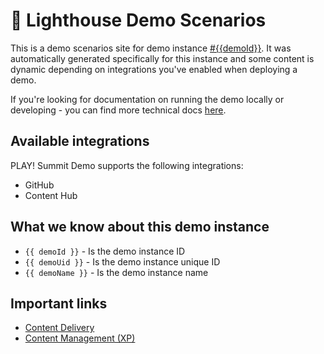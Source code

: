 # 📖 Lighthouse Demo Scenarios

This is a demo scenarios site for demo instance [#{{demoId}}](https://portal.sitecoredemo.com/instance/{{demoId}}). It was automatically generated specifically for this instance and some content is dynamic depending on integrations you've enabled when deploying a demo.

If you're looking for documentation on running the demo locally or developing - you can find more technical docs [here](https://github.com/Sitecore/Sitecore.Demo.Platform/blob/main/docs/Usage.md).

## Available integrations

PLAY! Summit Demo supports the following integrations:

- GitHub
- Content Hub

## What we know about this demo instance

- `{{ demoId }}` - Is the demo instance ID
- `{{ demoUid }}` - Is the demo instance unique ID
- `{{ demoName }}` - Is the demo instance name

## Important links

- [Content Delivery](https://{{demoName}}.sitecoredemo.com)
- [Content Management (XP)](https://{{demoName}}-cm.sitecoredemo.com/sitecore)
